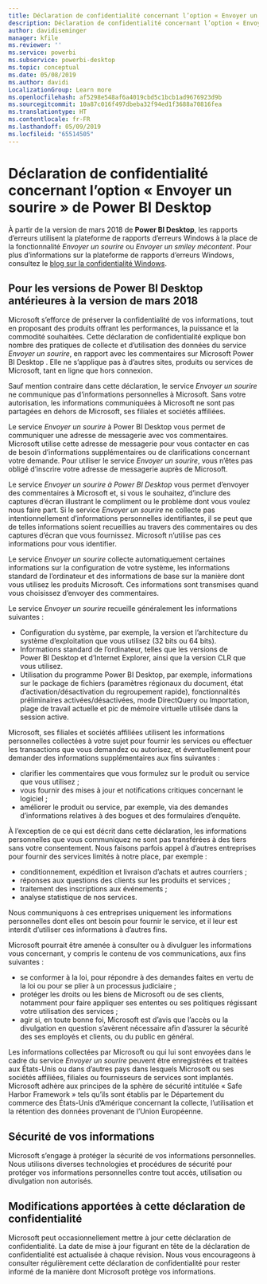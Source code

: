 ```yaml
---
title: Déclaration de confidentialité concernant l’option « Envoyer un sourire » de Power BI Desktop
description: Déclaration de confidentialité concernant l’option « Envoyer un sourire » de Power BI Desktop
author: davidiseminger
manager: kfile
ms.reviewer: ''
ms.service: powerbi
ms.subservice: powerbi-desktop
ms.topic: conceptual
ms.date: 05/08/2019
ms.author: davidi
LocalizationGroup: Learn more
ms.openlocfilehash: af5298e548af6a4019cbd5c1bcb1ad9676923d9b
ms.sourcegitcommit: 10a87c016f497dbeba32f94ed1f3688a70816fea
ms.translationtype: HT
ms.contentlocale: fr-FR
ms.lasthandoff: 05/09/2019
ms.locfileid: "65514505"
---
```

# <a name="power-bi-desktop-send-a-smile-privacy-statement"></a>Déclaration de confidentialité concernant l’option « Envoyer un sourire » de Power BI Desktop

À partir de la version de mars 2018 de **Power BI Desktop**, les rapports d’erreurs utilisent la plateforme de rapports d’erreurs Windows à la place de la fonctionnalité *Envoyer un sourire* ou *Envoyer un smiley mécontent*. Pour plus d’informations sur la plateforme de rapports d’erreurs Windows, consultez le [blog sur la confidentialité Windows](https://blogs.windows.com/windowsexperience/2018/01/24/microsoft-introduces-new-privacy-tools-ahead-of-data-privacy-day/). 

## <a name="for-versions-of-power-bi-desktop-prior-to-march-2018"></a>Pour les versions de Power BI Desktop antérieures à la version de mars 2018

Microsoft s’efforce de préserver la confidentialité de vos informations, tout en proposant des produits offrant les performances, la puissance et la commodité souhaitées. Cette déclaration de confidentialité explique bon nombre des pratiques de collecte et d’utilisation des données du service *Envoyer un sourire*, en rapport avec les commentaires sur Microsoft Power BI Desktop . Elle ne s’applique pas à d’autres sites, produits ou services de Microsoft, tant en ligne que hors connexion.

Sauf mention contraire dans cette déclaration, le service *Envoyer un sourire* ne communique pas d’informations personnelles à Microsoft. Sans votre autorisation, les informations communiquées à Microsoft ne sont pas partagées en dehors de Microsoft, ses filiales et sociétés affiliées.

Le service *Envoyer un sourire* à Power BI Desktop vous permet de communiquer une adresse de messagerie avec vos commentaires. Microsoft utilise cette adresse de messagerie pour vous contacter en cas de besoin d’informations supplémentaires ou de clarifications concernant votre demande. Pour utiliser le service *Envoyer un sourire*, vous n’êtes pas obligé d’inscrire votre adresse de messagerie auprès de Microsoft.

Le service *Envoyer un sourire à Power BI Desktop* vous permet d’envoyer des commentaires à Microsoft et, si vous le souhaitez, d’inclure des captures d’écran illustrant le compliment ou le problème dont vous voulez nous faire part. Si le service *Envoyer un sourire* ne collecte pas intentionnellement d’informations personnelles identifiantes, il se peut que de telles informations soient recueillies au travers des commentaires ou des captures d’écran que vous fournissez. Microsoft n’utilise pas ces informations pour vous identifier.

Le service *Envoyer un sourire* collecte automatiquement certaines informations sur la configuration de votre système, les informations standard de l’ordinateur et des informations de base sur la manière dont vous utilisez les produits Microsoft. Ces informations sont transmises quand vous choisissez d’envoyer des commentaires.

Le service *Envoyer un sourire* recueille généralement les informations suivantes :

* Configuration du système, par exemple, la version et l’architecture du système d’exploitation que vous utilisez (32 bits ou 64 bits).
* Informations standard de l’ordinateur, telles que les versions de Power BI Desktop et d’Internet Explorer, ainsi que la version CLR que vous utilisez.
* Utilisation du programme Power BI Desktop, par exemple, informations sur le package de fichiers (paramètres régionaux du document, état d’activation/désactivation du regroupement rapide), fonctionnalités préliminaires activées/désactivées, mode DirectQuery ou Importation, plage de travail actuelle et pic de mémoire virtuelle utilisée dans la session active.

Microsoft, ses filiales et sociétés affiliées utilisent les informations personnelles collectées à votre sujet pour fournir les services ou effectuer les transactions que vous demandez ou autorisez, et éventuellement pour demander des informations supplémentaires aux fins suivantes :

* clarifier les commentaires que vous formulez sur le produit ou service que vous utilisez ;
* vous fournir des mises à jour et notifications critiques concernant le logiciel ;
* améliorer le produit ou service, par exemple, via des demandes d’informations relatives à des bogues et des formulaires d’enquête.

À l’exception de ce qui est décrit dans cette déclaration, les informations personnelles que vous communiquez ne sont pas transférées à des tiers sans votre consentement. Nous faisons parfois appel à d’autres entreprises pour fournir des services limités à notre place, par exemple :

* conditionnement, expédition et livraison d’achats et autres courriers ;
* réponses aux questions des clients sur les produits et services ;
* traitement des inscriptions aux événements ;
* analyse statistique de nos services.

Nous communiquons à ces entreprises uniquement les informations personnelles dont elles ont besoin pour fournir le service, et il leur est interdit d’utiliser ces informations à d’autres fins.

Microsoft pourrait être amenée à consulter ou à divulguer les informations vous concernant, y compris le contenu de vos communications, aux fins suivantes :

* se conformer à la loi, pour répondre à des demandes faites en vertu de la loi ou pour se plier à un processus judiciaire ;
* protéger les droits ou les biens de Microsoft ou de ses clients, notamment pour faire appliquer ses ententes ou ses politiques régissant votre utilisation des services ;
* agir si, en toute bonne foi, Microsoft est d’avis que l’accès ou la divulgation en question s’avèrent nécessaire afin d’assurer la sécurité des ses employés et clients, ou du public en général.

Les informations collectées par Microsoft ou qui lui sont envoyées dans le cadre du service *Envoyer un sourire* peuvent être enregistrées et traitées aux États-Unis ou dans d’autres pays dans lesquels Microsoft ou ses sociétés affiliées, filiales ou fournisseurs de services sont implantés. Microsoft adhère aux principes de la sphère de sécurité intitulée « Safe Harbor Framework » tels qu’ils sont établis par le Département du commerce des États-Unis d’Amérique concernant la collecte, l’utilisation et la rétention des données provenant de l’Union Européenne.

## <a name="security-of-your-information"></a>Sécurité de vos informations
Microsoft s’engage à protéger la sécurité de vos informations personnelles. Nous utilisons diverses technologies et procédures de sécurité pour protéger vos informations personnelles contre tout accès, utilisation ou divulgation non autorisés.

## <a name="changes-to-this-privacy-statement"></a>Modifications apportées à cette déclaration de confidentialité
Microsoft peut occasionnellement mettre à jour cette déclaration de confidentialité. La date de mise à jour figurant en tête de la déclaration de confidentialité est actualisée à chaque révision. Nous vous encourageons à consulter régulièrement cette déclaration de confidentialité pour rester informé de la manière dont Microsoft protège vos informations.

